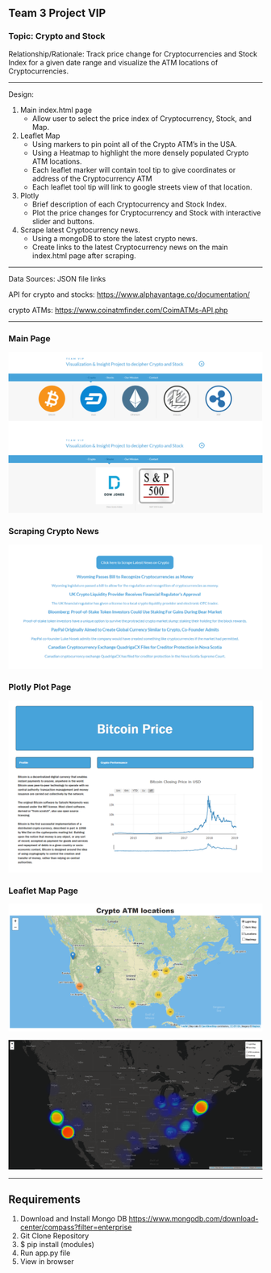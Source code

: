 ## Team 3 Project VIP 

### Topic: Crypto and Stock

Relationship/Rationale: Track price change for Cryptocurrencies and Stock Index for a given date range and visualize the ATM locations of Cryptocurrencies.

---

Design: 
1) Main index.html page 
    - Allow user to select the price index of Cryptocurrency, Stock, and Map.
1) Leaflet Map 
    - Using markers to pin point all of the Crypto ATM’s in the USA.
    - Using a Heatmap to highlight the more densely populated Crypto ATM locations.
    - Each leaflet marker will contain tool tip to give coordinates or address of the Cryptocurrency ATM 
    - Each leaflet tool tip will link to google streets view of that location.
1) Plotly 
    - Brief description of each Cryptocurrency and Stock Index. 
    - Plot the price changes for Cryptocurrency and Stock with interactive slider and buttons.
1) Scrape latest Cryptocurrency news.
    - Using a mongoDB to store the latest crypto news.
    - Create links to the latest Cryptocurrency news on the main index.html page after scraping.

---

Data Sources: JSON file links

API for crypto and stocks: https://www.alphavantage.co/documentation/

crypto ATMs: https://www.coinatmfinder.com/CoimATMs-API.php

---

### Main Page

![mainHTMLPage](Images/mainPage.png)

### Scraping Crypto News

![scraping](Images/scrapingPage.PNG)

### Plotly Plot Page

![plotlyLine](Images/plotPage.PNG)

### Leaflet Map Page

![cryptoATM](Images/cryptoATM.PNG)

![cryptoHeatmap](Images/cryptoHeatmap.PNG)

---

## Requirements

1) Download and Install Mongo DB
https://www.mongodb.com/download-center/compass?filter=enterprise
1) Git Clone Repository
1) $ pip install (modules)
1) Run app.py file
1) View in browser
